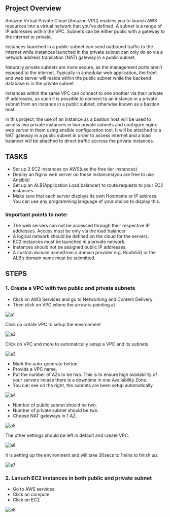 ## Project Overview

Amazon Virtual Private Cloud (Amazon VPC) enables you to launch AWS resources into a virtual network that you’ve defined. A subnet is a range of IP addresses within the VPC. Subnets can be either public with a gateway to the internet or private.

Instances launched in a public subnet can send outbound traffic to the internet while instances launched in the private subnet can only do so via a network address translation (NAT) gateway in a public subnet.

Naturally private subnets are more secure, as the management ports aren’t exposed to the internet. Typically in a modular web application, the front end web server will reside within the public subnet while the backend database is in the private subnet.

Instances within the same VPC can connect to one another via their private IP addresses, as such it is possible to connect to an instance in a private subnet from an instance in a public subnet; otherwise known as a bastion host.

In this project, the use of an instance as a bastion host will be used to access two private instances in two private subnets and configure nginx web server in them using ansible configuration tool. It will be attached to a NAT gateway in a public subnet in order to access internet and a load balancer will be attached to direct traffic accross the private instances.

## TASKS

- Set up 2 EC2 instances on AWS(use the free tier instances)
- Deploy an Nginx web server on these instances(you are free to use Ansible)
- Set up an ALB(Application Load balancer) to route requests to your EC2 instances
- Make sure that each server displays its own Hostname or IP address. You can use any programming language of your choice to display this.

### Important points to note:

- The web servers can not be accessed through their respective IP addresses. Access must be only via the load balancer
- A logical network should be defined on the cloud for the servers.
- EC2 instances must be launched in a private network.
- Instances should not be assigned public IP addresses.
- A custom domain name(from a domain provider e.g. Route53) or the ALB’s domain name must be submitted.

## STEPS

### 1. Create a VPC with two public and private subnets

- Click on AWS Services and go to Networking and Content Delivery
- Then click on VPC where the arrow is pointing at

![a1](./snaps/a1.jpg)

Click on create VPC to setup the environment

![a2](./snaps/a2.jpg)

Click on VPC and more to automatically setup a VPC and its subnets

![a3](./snaps/a3.jpg)

- Mark the auto-generate botton.
- Provide a VPC name.
- Put the number of AZs to be two. This is to ensure high availability of your servers incase there is a downtime in one Availability Zone.
- You can see on the right, the subnets are been setup automatically.

![a4](./snaps/a4.jpg)

- Number of public subnet should be two.
- Number of private subnet should be two.
- Choose NAT gateways in 1 AZ.

![a5](./snaps/a5.jpg)

The other settings should be left in default and create VPC.

![a6](./snaps/a6.jpg)

It is setting up the environment and will take 30secs to 1mins to finish up.

![a7](./snaps/a7.jpg)

### 2. Lanuch EC2 instances in both public and private subnet

- Go to AWS services
- Click on compute
- Click on EC2

![a8](./snaps/a8.jpg)
